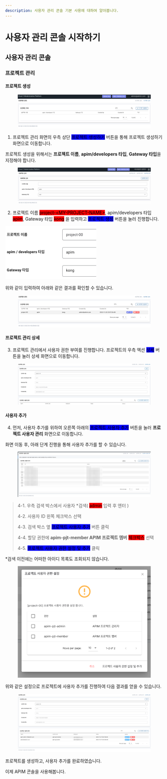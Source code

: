 ```yaml
---
description: 사용자 관리 콘솔 기본 사용에 대하여 알아봅니다.
---
```


# 사용자 관리 콘솔 시작하기

## 사용자 관리 콘솔

### 프로젝트 관리

#### 프로젝트 생성 <a href="#create-project" id="create-project"></a>

<figure><img src="../../.gitbook/assets/image (1) (1) (1) (1).png" alt=""><figcaption></figcaption></figure>

1. 프로젝트 관리 화면의 우측 상단 <mark style="background-color:blue;">프로젝트 생성하기</mark> 버튼을 통해 프로젝트 생성하기 화면으로 이동합니다.

프로젝트 생성을 위해서는 **프로젝트 이름**, **apim/developers 타입**, **Gateway 타입**을 지정해야 합니다.

<figure><img src="../../.gitbook/assets/image (34).png" alt=""><figcaption></figcaption></figure>

2. 프로젝트 이름 <mark style="background-color:red;">project-\<MY-PROJECT-NAME></mark>, apim/developers 타입 <mark style="background-color:red;">apim</mark>, Gateway 타입 <mark style="background-color:red;">kong</mark> 을 입력하고 <mark style="background-color:blue;">프로젝트 생성</mark> 버튼을 눌러 진행합니다.

![](<../../.gitbook/assets/image (38).png>)

위와 같이 입력하여 아래와 같은 결과를 확인할 수 있습니다.

<figure><img src="../../.gitbook/assets/image (2) (1) (1) (1).png" alt=""><figcaption></figcaption></figure>

#### 프로젝트 관리 상세

3. 프로젝트 관리에서 사용자 권한 부여를 진행합니다. 프로젝트의 우측 액션 <mark style="background-color:blue;">상세</mark> 버튼을 눌러 상세 화면으로 이동합니다.

<figure><img src="../../.gitbook/assets/image (7) (1).png" alt=""><figcaption></figcaption></figure>

#### 사용자 추가

4. 먼저, 사용자 추가를 위하여 오른쪽 아래의 <mark style="background-color:blue;">프로젝트 사용자 추가</mark> 버튼을 눌러 **프로젝트 사용자 관리** 화면으로 이동합니다.

화면 이동 후, 아래 단계 진행을 통해 사용자 추가를 할 수 있습니다.

<figure><img src="../../.gitbook/assets/image (11) (1).png" alt=""><figcaption></figcaption></figure>

> 4-1. 우측 검색 박스에서 사용자 \*검색( <mark style="background-color:red;">admin</mark> 입력 후 엔터 )
>
> 4-2. 사용자 ID 왼쪽 체크박스 선택
>
> 4-3. 검색 박스 옆 <mark style="background-color:blue;">프로젝트 사용자 추가</mark> 버튼 클릭
>
> 4-4. 할당 권한에 **apim-pjt-member APIM 프로젝트 멤버** <mark style="background-color:red;">체크박스</mark> 선택
>
> 4-5. <mark style="background-color:blue;">프로젝트 사용자 권한 설정 및 추가</mark> 클릭

\*검색 이전에는 어떠한 아이디 목록도 조회되지 않습니다.

<figure><img src="../../.gitbook/assets/image (5) (1).png" alt=""><figcaption></figcaption></figure>

위와 같은 설정으로 프로젝트에 사용자 추가를 진행하여 다음 결과를 얻을 수 있습니다.

<figure><img src="../../.gitbook/assets/image (6) (1).png" alt=""><figcaption></figcaption></figure>

프로젝트를 생성하고, 사용자 추가를 완료하였습니다.

이제 APIM 콘솔을 사용해봅니다.

